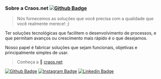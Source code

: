 ### Sobre a Craos.net  [![Github Badge](https://img.shields.io/github/followers/craos?label=Craos.net&style=social)](https://github.com/Craos/craos)
> Nós fornecemos as soluções que você precisa com a qualidade que você realmente merece! ;)

Ter soluções tecnológicas que facilitem o desenvolvimento de processos, e que permitam avanços ou crescimento mais rápido é o que desejamos.

Nosso papel é fabricar soluções que sejam funcionais, objetivas e principalmente simples de usar.

> Conheça a :rocket: [craos.net](https://craos.net)

[![Github Badge](https://img.shields.io/github/followers/craos?label=Craos.net&style=social)](https://github.com/Craos/craos) [![Instagram Badge](https://img.shields.io/badge/craosnet-C13584?style=flat-square&labelColor=C13584&logo=instagram&logoColor=white&link=https://www.instagram.com/craosnet/)](https://www.instagram.com/craosnet/) [![Linkedin Badge](https://img.shields.io/badge/craosnet-blue?style=flat-square&logo=Linkedin&logoColor=white&link=https://www.linkedin.com/company/craosnet)](https://www.linkedin.com/company/64257429/)
